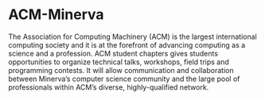# ACM-Minerva

The Association for Computing Machinery (ACM) is the largest international computing society and it is at the forefront of advancing computing as a science and a profession. ACM student chapters gives students opportunities to organize technical talks, workshops, field trips and programming contests. It will allow communication and collaboration between Minerva’s computer science community and the large pool of professionals within ACM’s diverse, highly-qualified network.
